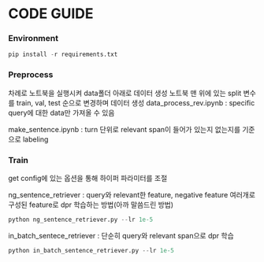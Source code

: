 # CODE GUIDE

### Environment

```python
pip install -r requirements.txt
```

### Preprocess
차례로 노트북을 실행시켜 data폴더 아래로 데이터 생성 노트북 맨 위에 있는 split 변수를 train, val, test 순으로 변경하며 데이터 생성
data_process_rev.ipynb : specific query에 대한 data만 가져올 수 있음

make_sentence.ipynb : turn 단위로 relevant span이 들어가 있는지 없는지를 기준으로 labeling

### Train

get config에 있는 옵션을 통해 하이퍼 파라미터를 조절

ng_sentence_retriever : query와 relevant한 feature, negative feature 여러개로 구성된 feature로 dpr 학습하는 방법(아까 말씀드린 방법)

```python
python ng_sentence_retriever.py --lr 1e-5
```

in_batch_sentece_retriever : 단순히 query와 relevant span으로 dpr 학습

```python
python in_batch_sentence_retriever.py --lr 1e-5
```